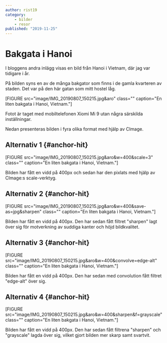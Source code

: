 ```yaml
---
author: rist19
category:
    - bilder
    - resor
published: "2019-11-25"
---
```

Bakgata i Hanoi
==================================

I bloggens andra inlägg visas en bild från Hanoi i Vietnam, där jag var tidigare i år.

<!--more-->

På bilden syns en av de många bakgator som finns i de gamla kvarteren av staden. Det var på den här gatan som mitt hostel låg.

[FIGURE src="image/IMG_20190807_150215.jpg&aro" class="" caption="En liten bakgata i Hanoi, Vietnam."]

Fotot är taget med mobiltelefonen Xiomi Mi 9 utan några särskilda inställningar.

Nedan presenteras bilden i fyra olika format med hjälp av CImage.

Alternativ 1 {#anchor-hit}
-----------------------------------

[FIGURE src="image/IMG_20190807_150215.jpg&aro&w=400&scale=3" class="" caption="En liten bakgata i Hanoi, Vietnam."]

Bilden har fått en vidd på 400px och sedan har den pixlats med hjälp av CImage:s scale-verktyg.

Alternativ 2 {#anchor-hit}
-----------------------------------

[FIGURE src="image/IMG_20190807_150215.jpg&aro&w=400&save-as=jpg&sharpen" class="" caption="En liten bakgata i Hanoi, Vietnam."]

Bilden har fått en vidd på 400px. Den har sedan fått filtret "sharpen" lagt över sig för motverkning av suddiga kanter och höjd bildkvalitet.

Alternativ 3 {#anchor-hit}
-----------------------------------

[FIGURE src="image/IMG_20190807_150215.jpg&aro&w=400&convolve=edge-alt" class="" caption="En liten bakgata i Hanoi, Vietnam."]

Bilden har fått en vidd på 400px. Den har sedan med convolution fått filtret "edge-alt" över sig.

Alternativ 4 {#anchor-hit}
-----------------------------------

[FIGURE src="image/IMG_20190807_150215.jpg&aro&w=400&sharpen&f=grayscale" class="" caption="En liten bakgata i Hanoi, Vietnam."]

Bilden har fått en vidd på 400px. Den har sedan fått filtrena "sharpen" och "grayscale" lagda över sig, vilket gjort bilden mer skarp samt svartvit.
